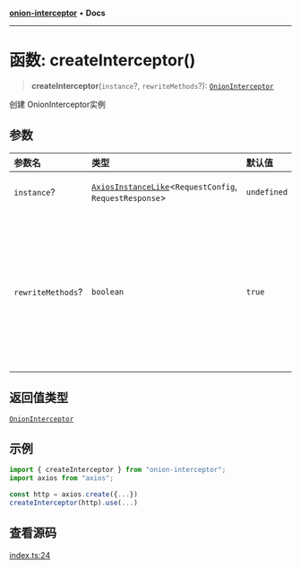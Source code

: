 [**onion-interceptor**](../README.md) • **Docs**

***

# 函数: createInterceptor()

> **createInterceptor**(`instance`?, `rewriteMethods`?): [`OnionInterceptor`](../classes/OnionInterceptor.md)

创建 OnionInterceptor实例

## 参数

| 参数名 | 类型 | 默认值 | 描述 |
| :------ | :------ | :------ | :------ |
| `instance`? | [`AxiosInstanceLike`](../interfaces/AxiosInstanceLike.md)\<`RequestConfig`, `RequestResponse`\> | `undefined` | 类Axios实例 |
| `rewriteMethods`? | `boolean` | `true` | 是否重写 GET、POST等请求方法 - 封装 fetch 时建议传 false |

## 返回值类型

[`OnionInterceptor`](../classes/OnionInterceptor.md)

## 示例

```typescript
import { createInterceptor } from "onion-interceptor";
import axios from "axios";

const http = axios.create({...})
createInterceptor(http).use(...)
```

## 查看源码

[index.ts:24](https://github.com/coverjs/onion-interceptor/blob/387df229bd70097d41558280358ae6cae4483713/packages/core/src/index.ts#L24)
